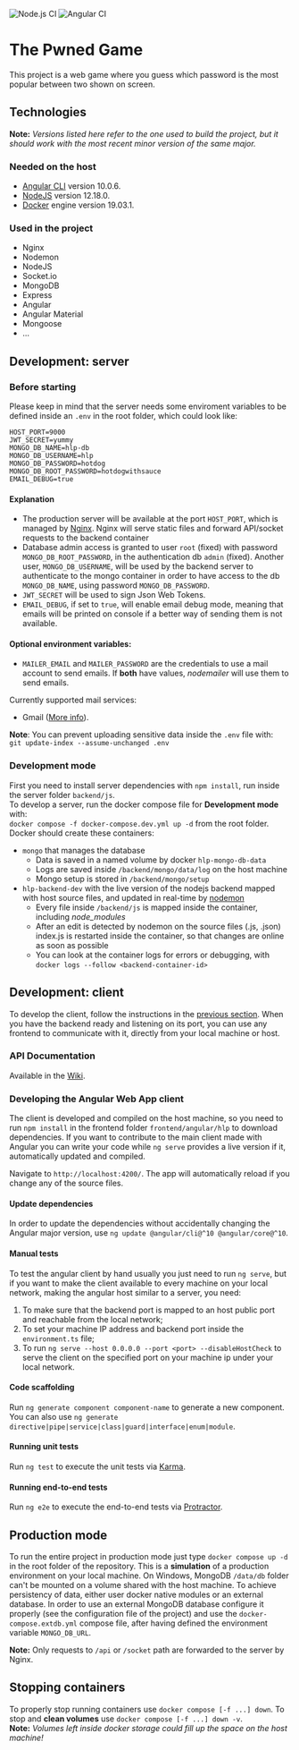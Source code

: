 ![Node.js CI](https://github.com/ldeluigi/higher-lower-pwned/workflows/Node.js%20CI/badge.svg)
![Angular CI](https://github.com/ldeluigi/higher-lower-pwned/workflows/Angular%20CI/badge.svg)

# The Pwned Game

This project is a web game where you guess which password is the most popular between two shown on screen.

## Technologies

**Note:** _Versions listed here refer to the one used to build the project, but it should work with the most recent minor version of the same major._

### Needed on the host

- [Angular CLI](https://github.com/angular/angular-cli) version 10.0.6.
- [NodeJS](https://nodejs.org/) version 12.18.0.
- [Docker](https://www.docker.com/) engine version 19.03.1.

### Used in the project

- Nginx
- Nodemon
- NodeJS
- Socket.io
- MongoDB
- Express
- Angular
- Angular Material
- Mongoose
- ...

## Development: server

### Before starting

Please keep in mind that the server needs some enviroment variables to be defined inside an `.env` in the root folder, which could look like:

```
HOST_PORT=9000
JWT_SECRET=yummy
MONGO_DB_NAME=hlp-db
MONGO_DB_USERNAME=hlp
MONGO_DB_PASSWORD=hotdog
MONGO_DB_ROOT_PASSWORD=hotdogwithsauce
EMAIL_DEBUG=true
```

#### Explanation

- The production server will be available at the port `HOST_PORT`, which is managed by [Nginx](https://www.nginx.com/). Nginx will serve static files and forward API/socket requests to the backend container
- Database admin access is granted to user `root` (fixed) with password `MONGO_DB_ROOT_PASSWORD`, in the authentication db `admin` (fixed). Another user, `MONGO_DB_USERNAME`, will be used by the backend server to authenticate to the mongo container in order to have access to the db `MONGO_DB_NAME`, using password `MONGO_DB_PASSWORD`.
- `JWT_SECRET` will be used to sign Json Web Tokens.
- `EMAIL_DEBUG`, if set to `true`, will enable email debug mode, meaning that emails will be printed on console if a better way of sending them is not available.

#### Optional environment variables:

- `MAILER_EMAIL` and `MAILER_PASSWORD` are the credentials to use a mail account to send emails. If **both** have values, _nodemailer_ will use them to send emails.

Currently supported mail services:

- Gmail ([More info](https://nodemailer.com/usage/using-gmail/)).

**Note**: You can prevent uploading sensitive data inside the `.env` file with:  
`git update-index --assume-unchanged .env`

### Development mode

First you need to install server dependencies with `npm install`, run inside the server folder `backend/js`.  
To develop a server, run the docker compose file for **Development mode** with:  
`docker compose -f docker-compose.dev.yml up -d` from the root folder.
Docker should create these containers:

- `mongo` that manages the database
  - Data is saved in a named volume by docker `hlp-mongo-db-data`
  - Logs are saved inside `/backend/mongo/data/log` on the host machine
  - Mongo setup is stored in `/backend/mongo/setup`
- `hlp-backend-dev` with the live version of the nodejs backend mapped with host source files, and updated in real-time by [nodemon](https://www.npmjs.com/package/nodemon)
  - Every file inside `/backend/js` is mapped inside the container, including _node_modules_
  - After an edit is detected by nodemon on the source files (.js, .json) index.js is restarted inside the container, so that changes are online as soon as possible
  - You can look at the container logs for errors or debugging, with `docker logs --follow <backend-container-id>`

## Development: client

To develop the client, follow the instructions in the [previous section](#development-server). When you have the backend ready and listening on its port, you can use any frontend to communicate with it, directly from your local machine or host.

### API Documentation

Available in the [Wiki](https://github.com/ldeluigi/higher-lower-pwned/wiki#backend-api-documentation).

### Developing the Angular Web App client

The client is developed and compiled on the host machine, so you need to run `npm install` in the frontend folder `frontend/angular/hlp` to download dependencies.
If you want to contribute to the main client made with Angular you can write your code while `ng serve` provides a live version if it, automatically updated and compiled.

Navigate to `http://localhost:4200/`. The app will automatically reload if you change any of the source files.

#### Update dependencies

In order to update the dependencies without accidentally changing the Angular major version, use `ng update @angular/cli@^10 @angular/core@^10`.

#### Manual tests

To test the angular client by hand usually you just need to run `ng serve`, but if you want to make the client available to every machine on your local network, making the angular host similar to a server, you need:

1. To make sure that the backend port is mapped to an host public port and reachable from the local network;
1. To set your machine IP address and backend port inside the `environment.ts` file;
1. To run `ng serve --host 0.0.0.0 --port <port> --disableHostCheck` to serve the client on the specified port on your machine ip under your local network.

#### Code scaffolding

Run `ng generate component component-name` to generate a new component. You can also use `ng generate directive|pipe|service|class|guard|interface|enum|module`.

#### Running unit tests

Run `ng test` to execute the unit tests via [Karma](https://karma-runner.github.io).

#### Running end-to-end tests

Run `ng e2e` to execute the end-to-end tests via [Protractor](http://www.protractortest.org/).

## Production mode

To run the entire project in production mode just type `docker compose up -d` in the root folder of the repository. This is a **simulation** of a production environment on your local machine.
On Windows, MongoDB `/data/db` folder can't be mounted on a volume shared with the host machine. To achieve persistency of data, either user docker native modules or an external database.
In order to use an external MongoDB database configure it properly (see the configuration file of the project) and use the `docker-compose.extdb.yml` compose file, after having defined the
environment variable `MONGO_DB_URL`.

**Note:** Only requests to `/api` or `/socket` path are forwarded to the server by Nginx.

## Stopping containers

To properly stop running containers use `docker compose [-f ...] down`.
To stop and **clean volumes** use `docker compose [-f ...] down -v`.  
**Note:** _Volumes left inside docker storage could fill up the space on the host machine!_
